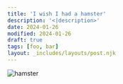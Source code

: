 ```yaml
---
title: 'I wish I had a hamster'
description: '<|description>'
date: 2024-01-26
modified: 2024-01-26
draft: true
tags: [foo, bar]
layout: _includes/layouts/post.njk
---
```

![hamster](/blog/2024/01/26-i-wish-i-had-a-hamster/badger.jpg)
